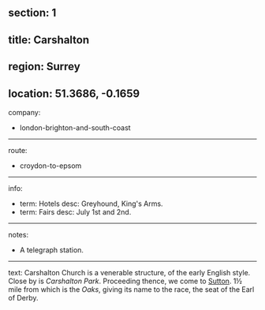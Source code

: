 section: 1
----
title: Carshalton
----
region: Surrey
----
location: 51.3686, -0.1659
----
company:
- london-brighton-and-south-coast
----
route:
- croydon-to-epsom
----
info:
- term: Hotels
  desc: Greyhound, King's Arms.
- term: Fairs
  desc: July 1st and 2nd.
----
notes:
- A telegraph station.
----
text: Carshalton Church is a venerable structure, of the early English style. Close by is *Carshalton Park*. Proceeding thence, we come to [Sutton](/stations/sutton). 1½ mile from which is the *Oaks*, giving its name to the race, the seat of the Earl of Derby.
